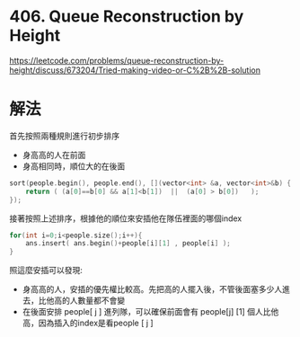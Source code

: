 # 406. Queue Reconstruction by Height

https://leetcode.com/problems/queue-reconstruction-by-height/discuss/673204/Tried-making-video-or-C%2B%2B-solution



# 解法

首先按照兩種規則進行初步排序

+ 身高高的人在前面
+ 身高相同時，順位大的在後面


```c++
sort(people.begin(), people.end(), [](vector<int> &a, vector<int>&b) {
	return ( (a[0]==b[0] && a[1]<b[1])  ||  (a[0] > b[0])   ); 
});
```

接著按照上述排序，根據他的順位來安插他在隊伍裡面的哪個index

```c++
for(int i=0;i<people.size();i++){
	ans.insert( ans.begin()+people[i][1] , people[i] );
}
```
照這麼安插可以發現:

+ 身高高的人，安插的優先權比較高。先把高的人擺入後，不管後面塞多少人進去，比他高的人數量都不會變
+ 在後面安排 people[ j ] 進列隊，可以確保前面會有 people[j] [1] 個人比他高，因為插入的index是看people [ j ]

